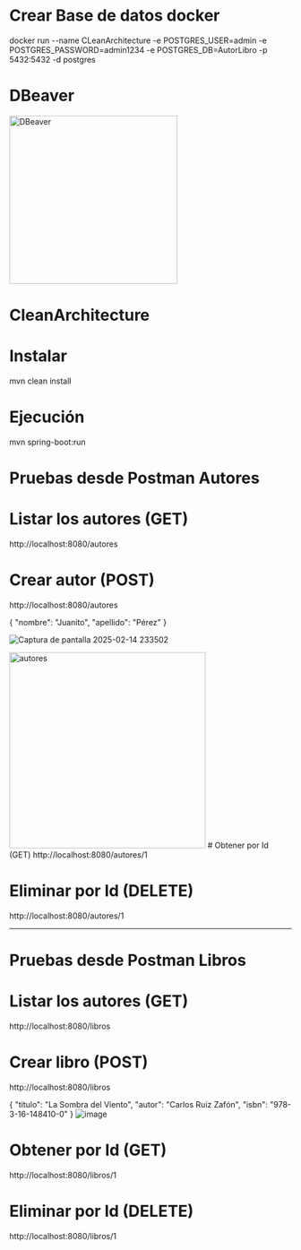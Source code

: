 # Crear Base de datos docker
docker run --name CLeanArchitecture -e POSTGRES_USER=admin -e POSTGRES_PASSWORD=admin1234 -e POSTGRES_DB=AutorLibro -p 5432:5432 -d postgres

# DBeaver

<img src="https://github.com/user-attachments/assets/29b225c6-352e-4c09-8663-8cd1b7512134" alt="DBeaver" width="300"/>



# CleanArchitecture
# Instalar
mvn clean install

# Ejecución

mvn spring-boot:run





# Pruebas desde Postman Autores
# Listar los autores (GET)
http://localhost:8080/autores 

# Crear autor  (POST)
http://localhost:8080/autores

{
    "nombre": "Juanito",
    "apellido": "Pérez"
}

![Captura de pantalla 2025-02-14 233502]()

<img src="https://github.com/user-attachments/assets/e595df87-eded-4947-9d20-8ad3a037fc25" alt="autores" width="350"/>
# Obtener por Id (GET)
http://localhost:8080/autores/1

# Eliminar por Id (DELETE)
http://localhost:8080/autores/1

------------------------------------------------------------------------------
# Pruebas desde Postman Libros
# Listar los autores (GET)
http://localhost:8080/libros 

# Crear libro  (POST)
http://localhost:8080/libros

{
    "titulo": "La Sombra del Viento",
    "autor": "Carlos Ruiz Zafón",
    "isbn": "978-3-16-148410-0"
}
![image](https://github.com/user-attachments/assets/93f82023-e71e-4950-8bf4-00d030bfb955)

# Obtener por Id (GET)
http://localhost:8080/libros/1

# Eliminar por Id (DELETE)
http://localhost:8080/libros/1




